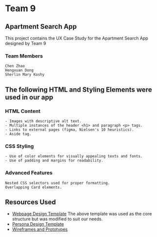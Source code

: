 # Team 9

## Apartment Search App
This project contains the UX Case Study for the Apartment Search App designed by Team 9

### Team Members
```
Chen Zhao
Hengxuan Dong
Sherlin Mary Koshy
```

## The following HTML and Styling Elements were used in our app
### HTML Content
```
- Images with descriptive alt text.
- Multiple instances of the header <h1> and paragraph <p> tags.
- Links to external pages (figma, Nielsen's 10 heuristics).
- Aside tag.
```

### CSS Styling
```
- Use of color elements for visually appealing texts and fonts.
- Use of padding and margins for readability.
```

### Advanced Features
```
Nested CSS selectors used for proper formatting.
Overlapping Card elements.
```

## Resources Used
* [Webpage Design Template](https://codepen.io/bramus/pen/PobmGme)
The above template was used as the core structure but was modified to suit our needs.
* [Persona Design Template](https://xtensio.com/)
* [Wireframes and Prototypes](https://www.figma.com/)
